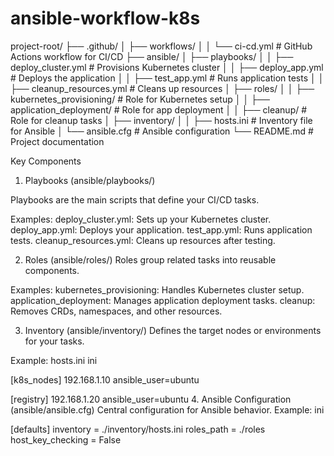 # ansible-workflow-k8s
project-root/ ├── .github/ │ ├── workflows/ │ │ └── ci-cd.yml # GitHub Actions workflow for CI/CD ├── ansible/ │ ├── playbooks/ │ │ ├── deploy_cluster.yml # Provisions Kubernetes cluster │ │ ├── deploy_app.yml # Deploys the application │ │ ├── test_app.yml # Runs application tests │ │ ├── cleanup_resources.yml # Cleans up resources │ ├── roles/ │ │ ├── kubernetes_provisioning/ # Role for Kubernetes setup │ │ ├── application_deployment/ # Role for app deployment │ │ ├── cleanup/ # Role for cleanup tasks │ ├── inventory/ │ │ ├── hosts.ini # Inventory file for Ansible │ └── ansible.cfg # Ansible configuration └── README.md # Project documentation

Key Components
1. Playbooks (ansible/playbooks/)

Playbooks are the main scripts that define your CI/CD tasks.

Examples:
deploy_cluster.yml: Sets up your Kubernetes cluster.
deploy_app.yml: Deploys your application.
test_app.yml: Runs application tests.
cleanup_resources.yml: Cleans up resources after testing.

2. Roles (ansible/roles/)
Roles group related tasks into reusable components.

Examples:
kubernetes_provisioning: Handles Kubernetes cluster setup.
application_deployment: Manages application deployment tasks.
cleanup: Removes CRDs, namespaces, and other resources.

3. Inventory (ansible/inventory/)
Defines the target nodes or environments for your tasks.

Example: hosts.ini
ini

[k8s_nodes]
192.168.1.10 ansible_user=ubuntu

[registry]
192.168.1.20 ansible_user=ubuntu
4. Ansible Configuration (ansible/ansible.cfg)
Central configuration for Ansible behavior.
Example:
ini

[defaults]
inventory = ./inventory/hosts.ini
roles_path = ./roles
host_key_checking = False
